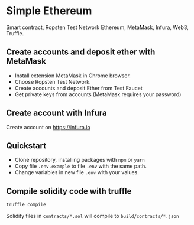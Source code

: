 # Simple Ethereum

Smart contract, Ropsten Test Network Ethereum, MetaMask, Infura, Web3, Truffle.

## Create accounts and deposit ether with MetaMask
+ Install extension MetaMask in Chrome browser.
+ Choose Ropsten Test Network.
+ Create accounts and deposit Ether from Test Faucet
+ Get private keys from accounts (MetaMask requires your password)

## Create account with Infura
Create account on https://infura.io

## Quickstart
+ Clone repository, installing packages with `npm` or `yarn`
+ Copy file `.env.example` to file `.env` with the same path.
+ Change variables in new file `.env` with your values.

## Compile solidity code with truffle
```bash
truffle compile
```
Solidity files in `contracts/*.sol` will compile to `build/contracts/*.json`
